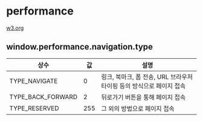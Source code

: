 # performance
[w3.org](https://www.w3.org/TR/navigation-timing/#sec-window.performance-attribute)

## window.performance.navigation.type
| 상수 | 값 | 설명 |
|---|-|-----------|
|TYPE_NAVIGATE|0|링크, 북마크, 폼 전송, URL 브라우저 타이핑 등의 방식으로 페이지 접속|TYPE_RELOAD|1|브라우저의 새로 고침 버튼을 통해 페이지 접속|
|TYPE_BACK_FORWARD|2|뒤로가기 버튼을 통해 페이지 접속|
|TYPE_RESERVED|255|그 외의 방법으로 페이지 접속|
